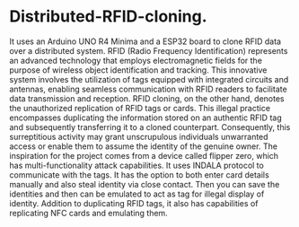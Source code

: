 # Distributed-RFID-cloning.
It uses an Arduino UNO R4 Minima and a ESP32 board to clone RFID data over a distributed system. 
RFID (Radio Frequency Identification) represents an advanced technology that
employs electromagnetic fields for the purpose of wireless object identification
and tracking. This innovative system involves the utilization of tags equipped
with integrated circuits and antennas, enabling seamless communication with
RFID readers to facilitate data transmission and reception. RFID cloning, on the
other hand, denotes the unauthorized replication of RFID tags or cards. This
illegal practice encompasses duplicating the information stored on an authentic
RFID tag and subsequently transferring it to a cloned counterpart. Consequently,
this surreptitious activity may grant unscrupulous individuals unwarranted
access or enable them to assume the identity of the genuine owner. The
inspiration for the project comes from a device called flipper zero, which has
multi-functionality attack capabilities. It uses INDALA protocol to communicate 
with the tags. It has the option to both enter card details manually and also steal
identity via close contact. Then you can save the identities and then can be
emulated to act as tag for illegal display of identity. Addition to duplicating RFID
tags, it also has capabilities of replicating NFC cards and emulating them.

